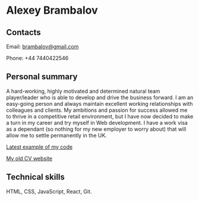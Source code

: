 # Alexey Brambalov
## Contacts
Email: brambalov@gmail.com

Phone: +44 7440422546
## Personal summary

A hard-working, highly motivated and determined natural team player/leader who is able to develop and drive the business forward.
I am an easy-going person and always maintain excellent working relationships with colleagues and clients. My ambitions and passion for success allowed me to thrive in a competitive retail environment, but I have now decided to make a turn in my career and try myself in Web development.
I have a work visa as a dependant (so nothing for my new employer to worry about) that will allow me to settle permanently in the UK.

 [Latest example of my code](https://github.com/AlexeyBrambalov/Cat-Clicker-Premium)
 
 [My old CV website](https://brambalov2.netlify.com)

## Technical skills

HTML, CSS, JavaScript, React, Git.


